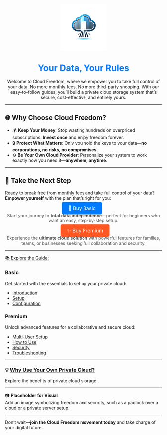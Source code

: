 <link rel="apple-touch-icon" sizes="180x180" href="assets/icons/apple-touch-icon.png">
<link rel="icon" type="image/png" sizes="32x32" href="assets/icons/favicon-32x32.png">
<link rel="icon" type="image/png" sizes="16x16" href="assets/icons/favicon-16x16.png">
<link rel="manifest" href="assets/icons/site.webmanifest">
<link rel="shortcut icon" href="assets/icons/favicon.ico">
<img src="assets/icons/logo1.png" alt="Cloud Freedom Logo" style="width: 150px; display: block; margin: 20px auto;">

<h1 style="text-align: center; color: #007BFF;">Your Data, Your Rules</h1>

<p style="text-align: center;">
Welcome to Cloud Freedom, where we empower you to take full control of your data.  
No more monthly fees. No more third-party snooping. With our easy-to-follow guides, you’ll build a private cloud storage system that’s secure, cost-effective, and entirely yours.
</p>

---

## 🌐 Why Choose Cloud Freedom?

- 💰 **Keep Your Money**: Stop wasting hundreds on overpriced subscriptions. **Invest once** and enjoy freedom forever.  
- 🔒 **Protect What Matters**: Only you hold the keys to your data—**no corporations, no risks, no compromises**.  
- ⚙️ **Be Your Own Cloud Provider**: Personalize your system to work exactly how you need it—**anywhere, anytime**.

---

## 🚀 Take the Next Step

Ready to break free from monthly fees and take full control of your data? **Empower yourself** with the plan that’s right for you:

<div style="text-align: center;">
  <a href="#" style="text-decoration: none; background-color: #007BFF; color: white; padding: 10px 20px; border-radius: 5px; margin-right: 10px; font-size: 16px;">🔑 Buy Basic</a>
  <p style="margin-top: 5px; font-size: 14px; color: #555;">Start your journey to <strong>total data independence</strong>—perfect for beginners who want an easy, step-by-step setup.</p>
  <a href="#" style="text-decoration: none; background-color: #FF5722; color: white; padding: 10px 20px; border-radius: 5px; margin-left: 10px; font-size: 16px;">✨ Buy Premium</a>
  <p style="margin-top: 5px; font-size: 14px; color: #555;">Experience the <strong>ultimate cloud solution</strong> with powerful features for families, teams, or businesses seeking full collaboration and security.</p>
</div>

---

[📚 Explore the Guide:](introduction.md)

### **Basic**
Get started with the essentials to set up your private cloud:  
- [Introduction](introduction.md)  
- [Setup](setup.md)  
- [Configuration](configuration.md)  

### **Premium**
Unlock advanced features for a collaborative and secure cloud:  
- [Multi-User Setup](multi-user-setup.md)  
- [How to Use](how-to-use.md)  
- [Security](security.md)  
- [Troubleshooting](troubleshooting.md)  

---

### 💡 [Why Use Your Own Private Cloud?](why-use-your-own-cloud.md)  
Explore the benefits of private cloud storage.

---

📷 **Placeholder for Visual**  
Add an image symbolizing freedom and security, such as a padlock over a cloud or a private server setup.

---

Don’t wait—**join the Cloud Freedom movement today** and take charge of your digital future.
